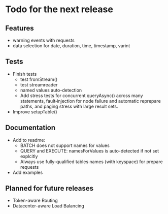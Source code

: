 # Todo for the next release

## Features
* warning events with requests
* data selection for date, duration, time, timestamp, varint

## Tests
* Finish tests
  * test fromStream()
  * test streamreader
  * named values auto-detection
  * Add stress tests for concurrent queryAsync() across many statements, fault‑injection for node failure and automatic reprepare paths, and paging stress with large result sets.
* Improve setupTable()

## Documentation
* Add to readme:
  * BATCH does not support names for values
  * QUERY and EXECUTE: namesForValues is auto-detected if not set explcitly
  * Always use fully-qualified tables names (with keyspace) for prepare requests 
* Add examples

## Planned for future releases
* Token-aware Routing
* Datacenter-aware Load Balancing
